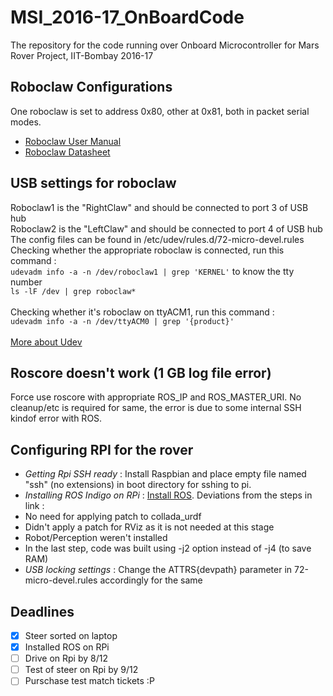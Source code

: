 # MSI_2016-17_OnBoardCode
The repository for the code running over Onboard Microcontroller for Mars Rover Project, IIT-Bombay 2016-17

## Roboclaw Configurations 
One roboclaw is set to address 0x80, other at 0x81, both in packet serial modes. <br/>

* [Roboclaw User Manual](http://downloads.ionmc.com/docs/roboclaw_user_manual.pdf)
* [Roboclaw Datasheet](http://downloads.ionmc.com/docs/roboclaw_datasheet_2x45A.pdf)

## USB settings for roboclaw

Roboclaw1 is the "RightClaw" and should be connected to port 3 of USB hub <br/>
Roboclaw2 is the "LeftClaw" and should be connected to port 4 of USB hub <br/>
The config files can be found in /etc/udev/rules.d/72-micro-devel.rules <br/>
Checking whether the appropriate roboclaw is connected, run this command : <br/>
   `udevadm info -a -n /dev/roboclaw1 | grep 'KERNEL'` to know the tty number <br/>
   `ls -lF /dev | grep roboclaw*` <br/> 
  <br/>
Checking whether it's roboclaw on ttyACM1, run this command : <br/>
   `udevadm info -a -n /dev/ttyACM0 | grep '{product}'`<br/>
<br/>
[More about Udev](http://www.joakimlinde.se/microcontrollers/arduino/avr/udev.php) <br/>

## Roscore doesn't work (1 GB log file error)

Force use roscore with appropriate ROS_IP and ROS_MASTER_URI. No cleanup/etc is required for same, the error is due to some internal SSH kindof error with ROS.

## Configuring RPI for the rover

* *Getting Rpi SSH ready* : Install Raspbian and place empty file named "ssh" (no extensions) in boot directory for sshing to pi.
*  *Installing ROS Indigo on RPi* : [Install ROS](http://wiki.ros.org/ROSberryPi/Installing%20ROS%20Indigo%20on%20Raspberry%20Pi). Deviations from the steps in link :
 * No need for applying patch to collada_urdf 
 * Didn't apply a patch for RViz as it is not needed at this stage
 * Robot/Perception weren't installed 
 * In the last step, code was built using -j2 option instead of -j4 (to save RAM)
* *USB locking settings* : Change the ATTRS{devpath} parameter in 72-micro-devel.rules accordingly for the same

## Deadlines
- [x] Steer sorted on laptop 
- [x] Installed ROS on RPi
- [ ] Drive on Rpi by 8/12
- [ ] Test of steer on Rpi by 9/12
- [ ] Purschase test match tickets :P 
